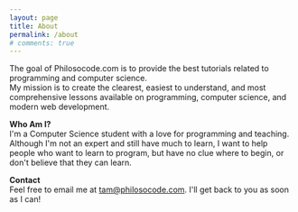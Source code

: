 ```yaml
---
layout: page
title: About
permalink: /about
# comments: true
---
```


The goal of Philosocode.com is to provide the best tutorials related to programming and computer science.  
My mission is to create the clearest, easiest to understand, and most comprehensive lessons available on programming, computer science, and modern web development.

**Who Am I?**  
I'm a Computer Science student with a love for programming and teaching.
Although I'm not an expert and still have much to learn, I want to help people who want to learn to program, but have no clue where to begin, or don't believe that they can learn.

**Contact**  
Feel free to email me at [tam@philosocode.com](mailto:tam@philosocode.com). I'll get back to you as soon as I can!